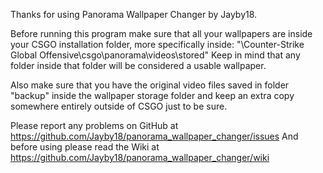 Thanks for using Panorama Wallpaper Changer by Jayby18.

Before running this program make sure that all your wallpapers are inside your CSGO installation folder, more specifically inside:
"\Counter-Strike Global Offensive\csgo\panorama\videos\stored\"
Keep in mind that any folder inside that folder will be considered a usable wallpaper.

Also make sure that you have the original video files saved in folder "backup" inside the wallpaper storage folder and keep an extra copy somewhere entirely outside of CSGO just to be sure.

Please report any problems on GitHub at https://github.com/Jayby18/panorama_wallpaper_changer/issues
And before using please read the Wiki at https://github.com/Jayby18/panorama_wallpaper_changer/wiki
